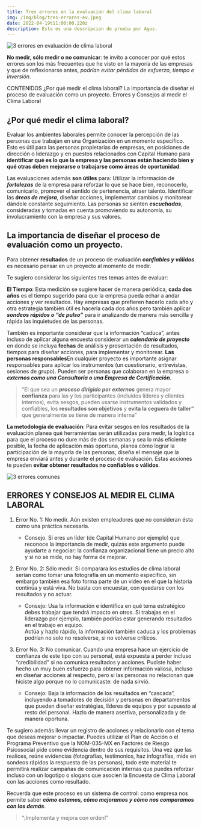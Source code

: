 ```yaml
---
title: Tres errores en la evaluación del clima laboral
img: /img/blog/tres-errores-ev.jpeg
date: 2022-04-19t11:00:00.220z
description: Esta es una descripcion de prueba por Agus.
---
```

![3 errores en evaluación de clima laboral](/img/blog/tres-errores-ev.jpeg "3 errores en evaluación de clima laboral")

**No medir, sólo medir o no comunicar**: te invito a conocer por qué estos errores son los más frecuentes que he visto en la mayoría de las empresas y que de reflexionarse antes, *podrían evitar pérdidas de esfuerzo, tiempo e inversión*.



CONTENIDOS
¿Por qué medir el clima laboral?
La importancia de diseñar el proceso de evaluación como un proyecto.
Errores y Consejos al medir el Clima Laboral

## ¿Por qué medir el clima laboral?

Evaluar los ambientes laborales permite conocer la percepción de las personas que trabajan en una Organización en un momento específico. Esto es útil para  las personas propietarias de empresas, en posiciones de dirección o liderazgo y en puestos relacionados con Capital Humano para **identificar qué es lo que la empresa y las personas están haciendo bien y qué otras deben mejorarse o trabajarse como áreas de oportunidad**.

Las evaluaciones además **son útiles** para:
Utilizar la información de ***fortalezas*** de la empresa para reforzar lo que se hace bien, reconocerlo, comunicarlo, promover el sentido de pertenencia, atraer talento. 
Identificar las ***áreas de mejora***, diseñar acciones, implementar cambios y monitorear dándole constante seguimiento.
Las personas se sienten ***escuchadas***, consideradas y tomadas en cuenta promoviendo su autonomía, su involucramiento con la empresa y sus valores.


## La importancia de diseñar el proceso de evaluación como un proyecto.

Para obtener **resultados** de un proceso de evaluación ***confiables y válidos*** es necesario pensar en un proyecto al momento de medir. 

Te sugiero considerar los siguientes tres temas antes de evaluar:

**El Tiempo**: Esta medición se sugiere hacer de manera periódica, **cada dos años** es el tiempo sugerido para que la empresa pueda echar a andar acciones y ver resultados. 
Hay empresas que prefieren hacerlo cada año y otra estrategia también útil  es hacerla cada dos años pero también aplicar ***sondeos rápidos o “de pulso”*** para ir analizando de manera más sencilla y rápida las inquietudes de las personas. 

También es importante considerar que la información “caduca”, antes incluso de aplicar alguna encuesta considerar un ***calendario de proyecto*** en donde se incluya **fechas** de análisis y presentación de resultados, tiempos para diseñar acciones, para implementar y monitorear. 
**Las personas responsables**En cualquier proyecto es importante asignar responsables para aplicar los instrumentos (un cuestionario, entrevistas, sesiones de grupo). Pueden ser personas que colaboran en la empresa o ***externos como una Consultoría o una Empresa de Certificación***. 

>  “El que sea un ***proceso dirigido por externos*** genera mayor **confianza** para las y los participantes (incluidos líderes y clientes internos), evita sesgos, pueden usarse instrumentos validados y confiables, los **resultados son objetivos** y **evita la ceguera de taller”** que generalmente se tiene de manera interna” 

**La metodología de evaluación**: Para evitar sesgos en los resultados de la evaluación planea qué herramientas serán utilizadas para medir, la logística para que el proceso no dure más de dos semanas y sea lo más eficiente posible,  la fecha de aplicación más oportuna, planea cómo lograr la participación de la mayoría de las personas, diseña el mensaje que la empresa enviará antes y durante el proceso de evaluación. Estas acciones te pueden **evitar obtener resultados no confiables o válidos**.  

![3 errores comunes](/img/blog/errores-comunes.jpeg "3 errores comunes")

## ERRORES Y CONSEJOS AL MEDIR EL CLIMA LABORAL


1. Error No. 1: No medir. Aún existen empleadores que no consideran ésta como una práctica necesaria.

    * Consejo. Si eres un líder (de Capital Humano por ejemplo) que reconoce la importancia de medir, quizás este argumento puede ayudarte a negociar:  la confianza organizacional tiene un precio alto y si no se mide, no hay forma de mejorar. 


2. Error No. 2: Sólo medir. Si comparara los estudios de clima laboral serían como tomar una fotografía en un momento específico, sin embargo también esa foto forma parte de un video en el que la historia continúa y está viva. No basta con encuestar, con quedarse con los resultados y no actuar.  

    * Consejo: Usa la información e identifica en qué tema estratégico debes trabajar que tendrá impacto en otros. Si trabajas en el liderazgo por ejemplo, también podrías estar generando resultados en el trabajo en equipo. <br /> Actúa y hazlo rápido, la información también caduca y los problemas podrían no solo no resolverse, si no volverse críticos.
 


3. Error No. 3: No comunicar. Cuando una empresa hace un ejercicio de confianza de este tipo con su personal, está expuesta a perder incluso “credibilidad” si no comunica resultados y acciones. Pudiste haber hecho un muy buen esfuerzo para obtener información valiosa, incluso en diseñar acciones al respecto, pero si las personas no relacionan que hiciste algo porque no lo comunicaste: de nada sirvió.

    * Consejo: Baja la información de los resultados en “cascada”, incluyendo a tomadores de decisión y personas en departamentos que pueden diseñar estratégias, líderes de equipos y por supuesto al resto del personal. Hazlo de manera asertiva, personalizada y de manera oportuna. 

Te sugiero además llevar  un registro de acciones y relacionarlo  con el tema que deseas mejorar o impactar. Puedes utilizar el Plan de Acción o el Programa Preventivo que la NOM-035-MX en Factores de Riesgo Psicosocial  pide como evidencia dentro de sus requisitos. 
Una vez que las realices, reúne evidencias (fotografías, testimonios, haz infografías, mide en sondeos rápidos la respuesta de las personas), todo este material te permitirá realizar campañas de comunicación internas que puedes reforzar incluso con un logotipo o slogans que asocien la Encuesta de Clima Laboral con las acciones como resultado. 



Recuerda que este proceso es un sistema de control: como empresa nos permite saber ***cómo estamos, cómo mejoramos y cómo nos comparamos con los demás***. 
> “¡Implementa y mejora con orden!”
